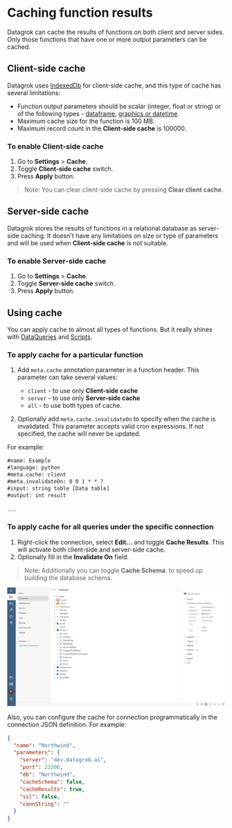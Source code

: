 # Caching function results

Datagrok can cache the results of functions on both client and server sides.
Only those functions that have one or more output parameters can be cached.

## Client-side cache

Datagrok uses [IndexedDb](https://www.w3.org/TR/IndexedDB/) for client-side cache, and this type of cache has several limitations:

* Function output parameters should be scalar (integer, float or string) or of the following types - [dataframe](../datagrok/concepts/table.md), [graphics or datetime](../datagrok/concepts/functions/func-params-annotation.md).
* Maximum cache size for the function is 100 MB.
* Maximum record count in the **Client-side cache** is 100000.

### To enable Client-side cache

1. Go to **Settings** > **Cache**.
2. Toggle **Client-side cache** switch.
3. Press **Apply** button.

> Note: You can clear client-side cache by pressing **Clear client cache**.

## Server-side cache

Datagrok stores the results of functions in a relational database as server-side caching. It doesn't have any limitations on size or type of parameters 
and will be used when **Client-side cache** is not suitable.

### To enable Server-side cache

1. Go to **Settings** > **Cache**.
2. Toggle **Server-side cache** switch.
3. Press **Apply** button.

## Using cache

You can apply cache to almost all types of functions. But it really shines with [DataQueries](../access/access.md#data-query) and [Scripts](../compute/scripting.md).

### To apply cache for a particular function

1. Add `meta.cache` annotation parameter in a function header. This parameter can take several values:
   * `client` - to use only **Client-side cache**
   * `server` - to use only **Server-side cache**
   * `all` - to use both types of cache.

2. Optionally add `meta.cache.invalidateOn` to specify when the cache is invalidated. This parameter accepts valid cron expressions. If not specified, the cache will never be updated.

For example:

```
#name: Example
#language: python
#meta.cache: client
#meta.invalidateOn: 0 0 1 * * ?
#input: string table [Data table]
#output: int result

...
```

### To apply cache for all queries under the specific connection

1. Right-click the connection, select **Edit...** and toggle **Cache Results**. This will activate both client-side and server-side cache.
2. Optionally fill in the **Invalidate On** field.

>Note: Additionally you can toggle **Cache Schema**: to speed up building the database schema.

![How to apply cache for connection](./apply-connection-cache.gif "Apply cache")

Also, you can configure the cache for connection programmatically in the connection JSON definition. For example:

```json
{
  "name": "Northwind",
  "parameters": {
    "server": "dev.datagrok.ai",
    "port": 23306,
    "db": "Northwind",
    "cacheSchema": false,
    "cacheResults": true,
    "ssl": false,
    "connString": ""
  }
}
```